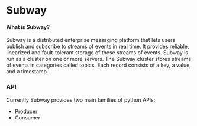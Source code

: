 # Subway

#### What is Subway?
Subway is a distributed enterprise messaging platform that lets users publish and subscribe to streams of events in real time. 
It provides reliable, linearized and fault-tolerant storage of these streams of events. 
Subway is run as a cluster on one or more servers. The Subway cluster stores streams of events in categories called topics. Each record consists of a key, a value, and a timestamp.

### API
Currently Subway provides two main families of python APIs:
* Producer 
* Consumer


